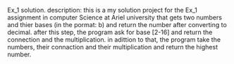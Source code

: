 Ex_1 solution.
description:
this is a my solution project for the Ex_1 assignment in computer Science at Ariel university  that gets two numbers and thier bases (in the pormat: <number>b<base>) and return the number after converting to decimal. 
after this step, the program ask for base [2-16] and return the connection and the multiplication. in adittion to that, the program take the numbers, their connaction and their multiplication and return the highest number.
